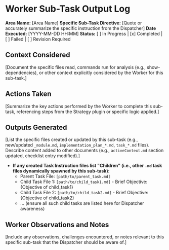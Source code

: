 # Worker Sub-Task Output Log

**Area Name:** [Area Name]
**Specific Sub-Task Directive:** [Quote or accurately summarize the specific instruction from the Dispatcher]
**Date Executed:** [YYYY-MM-DD HH:MM]
**Status:** [ ] In Progress | [x] Completed | [ ] Failed | [ ] Revision Required

## Context Considered

[Document the specific files read, commands run for analysis (e.g., show-dependencies), or other context explicitly considered by the Worker for this sub-task.]

## Actions Taken

[Summarize the key actions performed by the Worker to complete this sub-task, referencing steps from the Strategy plugin or specific logic applied.]

## Outputs Generated

[List the specific files created or updated by this sub-task (e.g., new/updated `_module.md`, `implementation_plan_*.md`, `task_*.md` files). Describe content added to other documents (e.g., `activeContext.md` section updated, checklist entry modified).]
*   **If any created Task Instruction files list "Children" (i.e., other `.md` task files dynamically spawned by this sub-task):**
    *   Parent Task File: `[path/to/parent_task.md]`
    *   Child Task File 1: `[path/to/child_task1.md]` - Brief Objective: {Objective of child_task1}
    *   Child Task File 2: `[path/to/child_task2.md]` - Brief Objective: {Objective of child_task2}
    *   ... (ensure all such child tasks are listed here for Dispatcher awareness)

## Worker Observations and Notes

[Include any observations, challenges encountered, or notes relevant to this specific sub-task that the Dispatcher should be aware of.]
